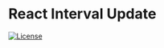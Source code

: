 # React Interval Update

[![License](https://img.shields.io/badge/License-Apache%202.0-blue.svg)](https://opensource.org/licenses/Apache-2.0)
